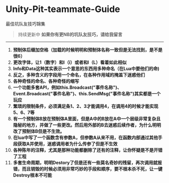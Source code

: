 # Unity-Pit-teammate-Guide
最佳坑队友技巧锦集


> 持续更新中 **如果你有更NB的坑队友技巧，请给我留言**

-----------------


1. **预制体后缀加空格（加载的时候明明和预制体名称一致但是无法找到，是不是很6）**
2. **更改字体，让1（数字）和I（i）或者和l（L）看着如此相似**
3. **Info和Data这种其实表示一个意思的东西用多种命名（在Lua中要他们的命)**
4. **反之，多种含义的字段用一个命名，在各种作用域的掩盖下迷惑他们**
5. **各种奇怪的命名、各种奇怪的缩写**
6. **一个功能多套API，例如this.Broadcast("事件名称")、Event.Broadcast("事件名称")、this.SendMsg("事件名称")其实都是一个玩应**
7. **繁琐的限制条件，必须满足条1、2、3才能调用4，在调用4的时候才能实现5、6、7等**
8. **有一个预制体B放在预制体A里面，但是A中的B放在A中一个层级非常复杂且隐秘的地方，并做了一些更改。然后用外部的B去迷惑后续作者，为什么明明改了预制体B但是不生效。**
9. **在lua中写了一个函数含有参数A，但参数A从来不用，在函数内部通过其他手段获取A并使用，迷惑调用者为什么传参了但是不生效**
10. **各种陈年的注释，尤其是那种功能都删除了还有的注释，让你怀疑是不是开错了工程**
11. **多套生命周期，明明Destory了但是还有一些莫名奇妙的残留，再次调用就报错，而且销毁的时候必须用非常巧妙的手段和顺序，要不根本杀不死，让一键Destroy根本不可能**
